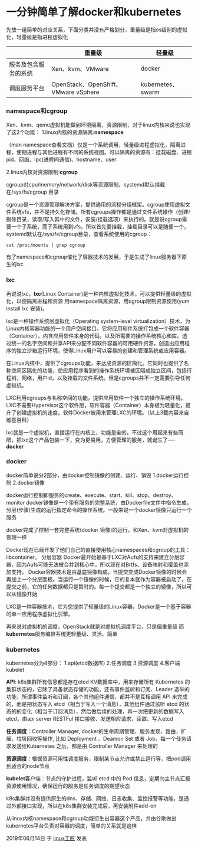 # 一分钟简单了解docker和kubernetes



先放一组简单的对应关系，下面分类并没有严格划分，重量级是指os级别的虚拟化，轻量级是指进程虚拟化

|            | 重量级                                | 轻量级              |
| ---------- | ---------------------------------- | ---------------- |
| 服务及包含服务的系统 | Xen、kvm、VMware                     | docker           |
| 调度服务平台     | OpenStack、OpenShift、VMware vSphere | kubernetes、swarm |

### namespace和cgroup

Xen、kvm、qemu虚拟机能做到环境隔离，资源限制，对于linux内核来说也实现了这2个功能：
1.linux内核的资源隔离:**namespace**

（man namespace查看文档）仅是一个系统调用，轻量级进程虚拟化，隔离进程，使期进程与其他进程有不同的系统视图。可以隔离的资源有：挂载磁盘、进程pid、网络、ipc(进程间通信)、hostname、user

2.linux内核对资源限制:**cgroup**

cgroup对cpu/memory/network/disk等资源限制，systemd默认挂载在/sys/fs/cgroup 目录

cgroup是一个资源管理解决方案，提供通用的流程分组框架。cgroup使用虚拟文件系统vfs，并不是持久化存储。所有cgroups操作都是通过文件系统操作（创建/删除目录，读取/写入其中的文件，安装/挂载选项）来执行的。就是说cgroup需要一个子系统，而子系统用到vfs，所以首先要挂载，挂载目录可以是随便一个，systemd默认在/sys/fs/cgroup目录，查看系统使用的cgroup：

```
cat /proc/mounts | grep cgroup
```

有了namespace和cgroup催化了容器技术的发展，于是生成了linux服务器下原生的lxc

### lxc

再说说lxc，**lxc**(Linux Container)是一种内核虚拟化技术，可以提供轻量级的虚拟化，以便隔离进程和资源
用namespace隔离资源，用cgroup限制资源使用(yum install lxc 安装)。

lxc是一种操作系统层虚拟化（Operating system–level virtualization）技术，为Linux内核容器功能的一个用户空间接口。它将应用软件系统打包成一个软件容器（Container），内含应用软件本身的代码，以及所需要的操作系统核心和库。透过统一的名字空间和共享API来分配不同软件容器的可用硬件资源，创造出应用程序的独立沙箱运行环境，使得Linux用户可以容易的创建和管理系统或应用容器。

在Linux内核中，提供了cgroups功能，来达成资源的区隔化。它同时也提供了名称空间区隔化的功能，使应用程序看到的操作系统环境被区隔成独立区间，包括行程树，网络，用户id，以及挂载的文件系统。但是cgroups并不一定需要引导任何虚拟机。

LXC利用cgroups与名称空间的功能，提供应用软件一个独立的操作系统环境。LXC不需要Hypervisor这个软件层，软件容器（Container）本身极为轻量化，提升了创建虚拟机的速度。软件Docker被用来管理LXC的环境。（以上3截内容来自维基百科）

lxc就是一个虚拟机，直接运行在内核上，功能是全的，不过这个用起来有些简陋，把lxc这个产品包装一下，变为更易用，方便管理的服务，就诞生了—-**docker**

### docker

docker简单说分2部分，由docker控制镜像的创建、运行、销毁
1.docker运行控制
2.docker镜像

docker运行控制即服务的create、execute、start、kill、stop、destroy、monitor
docker镜像是一个带有服务的完整系统，由Dockerfile文件中指令生成，分层(步骤)生成的运行指定命令的操作系统。一般来说一个docker镜像只运行一个服务

docker完成了控制一套完整系统(docker 镜像)的运行，和Xen、kvm对虚拟机的管理一样

Docker现在已经开发了他们自己的直接使用核心namespaces和cgroup的工具：libcontainer。 分层容器 Docker最开始是基于LXC对Aufs的支持来建立分层容器，因为Aufs可能无法被合并到核心中，所以现在对Brtfs、设备映射和覆盖也添加支持， Docker容器技术是由基底镜像构成，当提交变成Docker镜像的时候会再加上一个分层面板。当运行一个镜像的时候，它的复本就作为容器被启动了，在提交之前，它的任何数据都只是暂时的。每一个提交都是一个独立的镜像，所以可以从镜像开始

LXC是一种容器技术，它为您提供了轻量级的Linux容器，Docker是一个基于容器的单一应用程序虚拟化引擎。

再来说对虚拟机的调度，OpenStack就是对虚拟机调度平台，只是偏重量级
而**kubernetes**服务编排系统更轻量级、灵活、简单

### kubernetes

kubernetes分为4部分：
1.api(etcd数据库)
2.任务调度
3.资源调度
4.客户端kubelet



**API**: k8s集群所有信息都是存在etcd KV数据库中，用来存储所有 Kubernetes 的集群状态的，它除了具备状态存储的功能，还有事件监听和订阅、Leader 选举的功能，所谓事件监听和订阅，各个其他组件通信，都并不是互相调用 API 来完成的，而是把状态写入 etcd（相当于写入一个消息），其他组件通过监听 etcd 的状态的的变化（相当于订阅消息），然后做后续的处理，再一次把更新的数据写入 etcd，由api server RESTFul 接口接收、发送相应请求，读取、写入etcd

**任务调度**：Controller Manager, docker的生命周期管理，服务发现，路由，扩展，垃圾回收等操作, 比如 Deployment 、Deamon Set 或者 Job，每一个任务请求发送给Kubernetes 之后，都是由 Controller Manager 来处理的

**资源调度**：根据资源可用性调度服务，限制某节点允许或禁止运行等，把pod调用到适合的node节点

**kubelet**客户端：节点的守护进程，监听 etcd 中的 Pod 信息，定期向主节点汇报资源使用情况，确保运行的服务是任务调度的期望状态

k8s集群并没有提供原生的dns、存储、网络、日志收集、监控报警等功能，是通过外部接口实现，所以在k8s集群安装完成后，再安装附件add-on

从linux内核namespace和cgroup功能衍生出容器这个产品，并由谷歌做出kubernetes平台负责对容器的调度，简单的关系就是这样

2019年06月14日 于 [linux工匠](http://www.bbotte.com/) 发表
